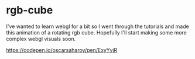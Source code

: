 # rgb-cube

I've wanted to learn webgl for a bit so I went through the tutorials and made this animation of a rotating rgb cube. Hopefully I'll start making some more complex webgl visuals soon.

https://codepen.io/oscarsaharoy/pen/ExyYvjR
